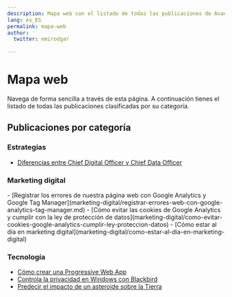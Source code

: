 ```yaml
---
description: Mapa web con el listado de todas las publicaciones de Avanzared.
lang: es_ES
permalink: mapa-web
author:
  twitter: emirodgar
  
---
```


# Mapa web 
Navega de forma sencilla a través de esta página. A continuación tienes el listado de todas las publicaciones clasificadas por su categoría.

<h2>Publicaciones por categoría</h2>

<h3>Estrategias</h3>

- [Diferencias entre Chief Digital Officer y Chief Data Officer](estrategia/diferencia-chief-data-officer-chief-digital-officer)

<h3>Marketing digital</h3>
- [Registrar los errores de nuestra página web con Google Analytics y Google Tag Manager](marketing-digital/registrar-errores-web-con-google-analytics-tag-manager.md)
- [Cómo evitar las cookies de Google Analytics y cumplir con la ley de protección de datos](marketing-digital/como-evitar-cookies-google-analytics-cumplir-ley-proteccion-datos)
- [Cómo estar al día en marketing digital](marketing-digital/como-estar-al-dia-en-marketing-digital)

<h3>Tecnología</h3>

- [Cómo crear una Progressive Web App](tecnologia/como-crear-una-progressive-web-app.md)
- [Controla la privacidad en Windows con Blackbird](tecnologia/controla-la-privacidad-en-windows-con-blackbird)
- [Predecir el impacto de un asteroide sobre la Tierra](tecnologia/predecir-impacto-de-asteroide-en-la-tierra)


